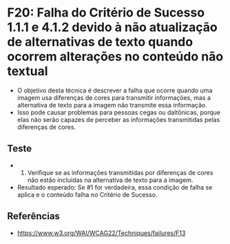 # F20: Falha do Critério de Sucesso 1.1.1 e 4.1.2 devido à não atualização de alternativas de texto quando ocorrem alterações no conteúdo não textual
* O objetivo desta técnica é descrever a falha que ocorre quando uma imagem usa diferenças de cores para transmitir informações, mas a alternativa de texto para a imagem não transmite essa informação.
* Isso pode causar problemas para pessoas cegas ou daltônicas, porque elas não serão capazes de perceber as informações transmitidas pelas diferenças de cores.

## Teste
* 1. Verifique se as informações transmitidas por diferenças de cores não estão incluídas na alternativa de texto para a imagem.
* Resultado esperado: Se #1 for verdadeira, essa condição de falha se aplica e o conteúdo falha no Critério de Sucesso.

## Referências
* https://www.w3.org/WAI/WCAG22/Techniques/failures/F13